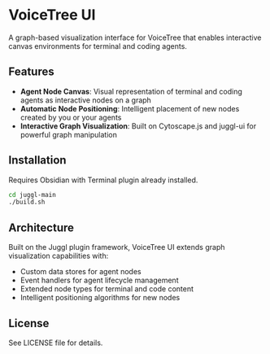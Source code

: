 # VoiceTree UI

A graph-based visualization interface for VoiceTree that enables interactive canvas environments for terminal and coding agents.

## Features

- **Agent Node Canvas**: Visual representation of terminal and coding agents as interactive nodes on a graph
- **Automatic Node Positioning**: Intelligent placement of new nodes created by you or your agents
- **Interactive Graph Visualization**: Built on Cytoscape.js and juggl-ui for powerful graph manipulation

## Installation

Requires Obsidian with Terminal plugin already installed.

```bash
cd juggl-main
./build.sh
```

## Architecture

Built on the Juggl plugin framework, VoiceTree UI extends graph visualization capabilities with:
- Custom data stores for agent nodes
- Event handlers for agent lifecycle management  
- Extended node types for terminal and code content
- Intelligent positioning algorithms for new nodes

## License

See LICENSE file for details.